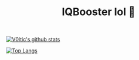 <h1 align="center">IQBooster lol 👋</h1>

<span style="padding: 100px;">
  
  [![V0ltic's github stats](https://github-readme-stats.vercel.app/api?username=IQBooster&show_icons=true&theme=tokyonight)](https://github.com/IQBooster)

  [![Top Langs](https://github-readme-stats.vercel.app/api/top-langs/?username=IQBooster&theme=tokyonight)](https://github.com/IQBooster)
  
</span>
